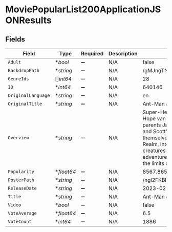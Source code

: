 # MoviePopularList200ApplicationJSONResults


## Fields

| Field                                                                                                                                                                                                                                                                                                                                  | Type                                                                                                                                                                                                                                                                                                                                   | Required                                                                                                                                                                                                                                                                                                                               | Description                                                                                                                                                                                                                                                                                                                            | Example                                                                                                                                                                                                                                                                                                                                |
| -------------------------------------------------------------------------------------------------------------------------------------------------------------------------------------------------------------------------------------------------------------------------------------------------------------------------------------- | -------------------------------------------------------------------------------------------------------------------------------------------------------------------------------------------------------------------------------------------------------------------------------------------------------------------------------------- | -------------------------------------------------------------------------------------------------------------------------------------------------------------------------------------------------------------------------------------------------------------------------------------------------------------------------------------- | -------------------------------------------------------------------------------------------------------------------------------------------------------------------------------------------------------------------------------------------------------------------------------------------------------------------------------------- | -------------------------------------------------------------------------------------------------------------------------------------------------------------------------------------------------------------------------------------------------------------------------------------------------------------------------------------- |
| `Adult`                                                                                                                                                                                                                                                                                                                                | **bool*                                                                                                                                                                                                                                                                                                                                | :heavy_minus_sign:                                                                                                                                                                                                                                                                                                                     | N/A                                                                                                                                                                                                                                                                                                                                    | false                                                                                                                                                                                                                                                                                                                                  |
| `BackdropPath`                                                                                                                                                                                                                                                                                                                         | **string*                                                                                                                                                                                                                                                                                                                              | :heavy_minus_sign:                                                                                                                                                                                                                                                                                                                     | N/A                                                                                                                                                                                                                                                                                                                                    | /gMJngTNfaqCSCqGD4y8lVMZXKDn.jpg                                                                                                                                                                                                                                                                                                       |
| `GenreIds`                                                                                                                                                                                                                                                                                                                             | []*int64*                                                                                                                                                                                                                                                                                                                              | :heavy_minus_sign:                                                                                                                                                                                                                                                                                                                     | N/A                                                                                                                                                                                                                                                                                                                                    | 28                                                                                                                                                                                                                                                                                                                                     |
| `ID`                                                                                                                                                                                                                                                                                                                                   | **int64*                                                                                                                                                                                                                                                                                                                               | :heavy_minus_sign:                                                                                                                                                                                                                                                                                                                     | N/A                                                                                                                                                                                                                                                                                                                                    | 640146                                                                                                                                                                                                                                                                                                                                 |
| `OriginalLanguage`                                                                                                                                                                                                                                                                                                                     | **string*                                                                                                                                                                                                                                                                                                                              | :heavy_minus_sign:                                                                                                                                                                                                                                                                                                                     | N/A                                                                                                                                                                                                                                                                                                                                    | en                                                                                                                                                                                                                                                                                                                                     |
| `OriginalTitle`                                                                                                                                                                                                                                                                                                                        | **string*                                                                                                                                                                                                                                                                                                                              | :heavy_minus_sign:                                                                                                                                                                                                                                                                                                                     | N/A                                                                                                                                                                                                                                                                                                                                    | Ant-Man and the Wasp: Quantumania                                                                                                                                                                                                                                                                                                      |
| `Overview`                                                                                                                                                                                                                                                                                                                             | **string*                                                                                                                                                                                                                                                                                                                              | :heavy_minus_sign:                                                                                                                                                                                                                                                                                                                     | N/A                                                                                                                                                                                                                                                                                                                                    | Super-Hero partners Scott Lang and Hope van Dyne, along with with Hope's parents Janet van Dyne and Hank Pym, and Scott's daughter Cassie Lang, find themselves exploring the Quantum Realm, interacting with strange new creatures and embarking on an adventure that will push them beyond the limits of what they thought possible. |
| `Popularity`                                                                                                                                                                                                                                                                                                                           | **float64*                                                                                                                                                                                                                                                                                                                             | :heavy_minus_sign:                                                                                                                                                                                                                                                                                                                     | N/A                                                                                                                                                                                                                                                                                                                                    | 8567.865                                                                                                                                                                                                                                                                                                                               |
| `PosterPath`                                                                                                                                                                                                                                                                                                                           | **string*                                                                                                                                                                                                                                                                                                                              | :heavy_minus_sign:                                                                                                                                                                                                                                                                                                                     | N/A                                                                                                                                                                                                                                                                                                                                    | /ngl2FKBlU4fhbdsrtdom9LVLBXw.jpg                                                                                                                                                                                                                                                                                                       |
| `ReleaseDate`                                                                                                                                                                                                                                                                                                                          | **string*                                                                                                                                                                                                                                                                                                                              | :heavy_minus_sign:                                                                                                                                                                                                                                                                                                                     | N/A                                                                                                                                                                                                                                                                                                                                    | 2023-02-15                                                                                                                                                                                                                                                                                                                             |
| `Title`                                                                                                                                                                                                                                                                                                                                | **string*                                                                                                                                                                                                                                                                                                                              | :heavy_minus_sign:                                                                                                                                                                                                                                                                                                                     | N/A                                                                                                                                                                                                                                                                                                                                    | Ant-Man and the Wasp: Quantumania                                                                                                                                                                                                                                                                                                      |
| `Video`                                                                                                                                                                                                                                                                                                                                | **bool*                                                                                                                                                                                                                                                                                                                                | :heavy_minus_sign:                                                                                                                                                                                                                                                                                                                     | N/A                                                                                                                                                                                                                                                                                                                                    | false                                                                                                                                                                                                                                                                                                                                  |
| `VoteAverage`                                                                                                                                                                                                                                                                                                                          | **float64*                                                                                                                                                                                                                                                                                                                             | :heavy_minus_sign:                                                                                                                                                                                                                                                                                                                     | N/A                                                                                                                                                                                                                                                                                                                                    | 6.5                                                                                                                                                                                                                                                                                                                                    |
| `VoteCount`                                                                                                                                                                                                                                                                                                                            | **int64*                                                                                                                                                                                                                                                                                                                               | :heavy_minus_sign:                                                                                                                                                                                                                                                                                                                     | N/A                                                                                                                                                                                                                                                                                                                                    | 1886                                                                                                                                                                                                                                                                                                                                   |